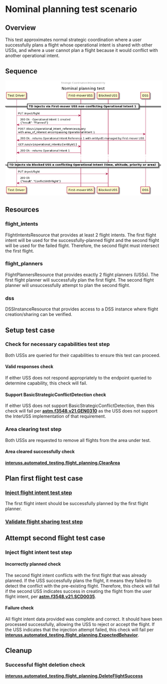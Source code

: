 # Nominal planning test scenario

## Overview

This test approximates normal strategic coordination where a user successfully
plans a flight whose operational intent is shared with other USSs, and where a
user cannot plan a flight because it would conflict with another operational
intent.

## Sequence

![Sequence diagram](sequence.png)

## Resources

### flight_intents

FlightIntentsResource that provides at least 2 flight intents.  The first flight intent will be used for the successfully-planned flight and the second flight will be used for the failed flight.  Therefore, the second flight must intersect the first flight.

### flight_planners

FlightPlannersResource that provides exactly 2 flight planners (USSs).  The first flight planner will successfully plan the first flight.  The second flight planner will unsuccessfully attempt to plan the second flight.

### dss

DSSInstanceResource that provides access to a DSS instance where flight creation/sharing can be verified.

## Setup test case

### Check for necessary capabilities test step

Both USSs are queried for their capabilities to ensure this test can proceed.

#### Valid responses check

If either USS does not respond appropriately to the endpoint queried to determine capability, this check will fail.

#### Support BasicStrategicConflictDetection check

If either USS does not support BasicStrategicConflictDetection, then this check will fail per **[astm.f3548.v21.GEN0310](../../../../requirements/astm/f3548/v21.md)** as the USS does not support the InterUSS implementation of that requirement.

### Area clearing test step

Both USSs are requested to remove all flights from the area under test.

#### Area cleared successfully check

**[interuss.automated_testing.flight_planning.ClearArea](../../../../requirements/interuss/automated_testing/flight_planning.md)**

## Plan first flight test case

### [Inject flight intent test step](../../../flight_planning/inject_successful_flight_intent.md)

The first flight intent should be successfully planned by the first flight planner.

### [Validate flight sharing test step](../validate_shared_operational_intent.md)

## Attempt second flight test case

### Inject flight intent test step

#### Incorrectly planned check

The second flight intent conflicts with the first flight that was already planned.  If the USS successfully plans the flight, it means they failed to detect the conflict with the pre-existing flight.  Therefore, this check will fail if the second USS indicates success in creating the flight from the user flight intent, per **[astm.f3548.v21.SCD0035](../../../../requirements/astm/f3548/v21.md)**.

#### Failure check

All flight intent data provided was complete and correct. It should have been processed successfully, allowing the USS to reject or accept the flight.  If the USS indicates that the injection attempt failed, this check will fail per **[interuss.automated_testing.flight_planning.ExpectedBehavior](../../../../requirements/interuss/automated_testing/flight_planning.md)**.

## Cleanup

### Successful flight deletion check

**[interuss.automated_testing.flight_planning.DeleteFlightSuccess](../../../../requirements/interuss/automated_testing/flight_planning.md)**
